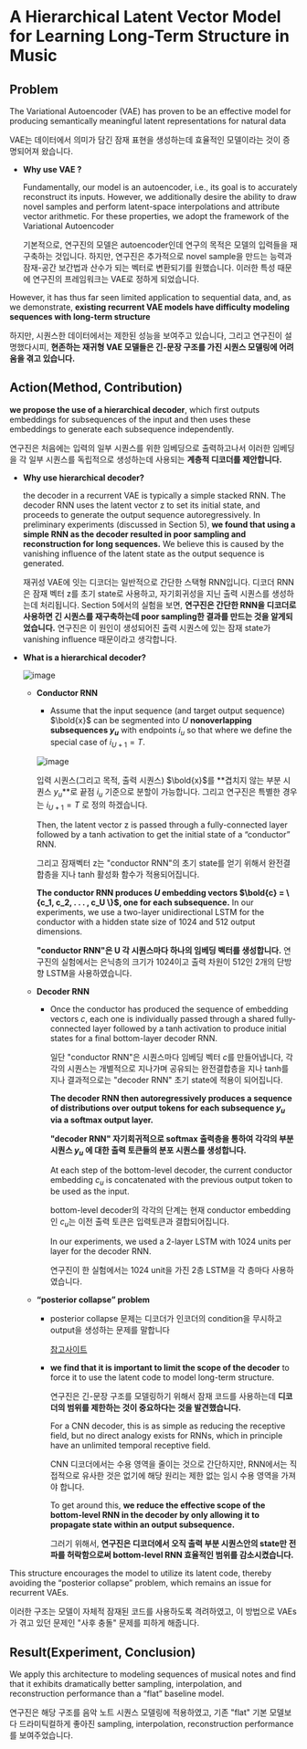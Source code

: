 # A Hierarchical Latent Vector Model for Learning Long-Term Structure in Music

## Problem

The Variational Autoencoder (VAE) has proven to be an effective model for producing semantically meaningful latent representations for natural data

VAE는 데이터에서 의미가 담긴 잠재 표현을 생성하는데 효율적인 모델이라는 것이 증명되어져 왔습니다.

- **Why use VAE ?**

  Fundamentally, our model is an autoencoder, i.e., its goal is to accurately reconstruct its inputs. However, we additionally desire the ability to draw novel samples and perform latent-space interpolations and attribute vector arithmetic. For these properties, we adopt the framework of the Variational Autoencoder

  기본적으로, 연구진의 모델은 autoencoder인데 연구의 목적은 모델의 입력들을 재구축하는 것입니다. 하지만, 연구진은 추가적으로 novel sample을 만드는 능력과 잠재-공간 보간법과 산수가 되는 벡터로 변환되기를 원했습니다. 이러한 특성 때문에 연구진의 프레임워크는 VAE로 정하게 되었습니다.

  

However, it has thus far seen limited application to sequential data, and, as we demonstrate, **existing recurrent VAE models have difficulty modeling sequences with long-term structure**

하지만, 시퀀스한 데이터에서는 제한된 성능을 보여주고 있습니다, 그리고 연구진이 설명했다시피, **현존하는 재귀형 VAE 모델들은 긴-문장 구조를 가진 시퀀스 모델링에 어려움을 겪고 있습니다.**

## Action(Method, Contribution)

**we propose the use of a hierarchical decoder**, which first outputs embeddings for subsequences of the input and then uses these embeddings to generate each subsequence independently.

연구진은 처음에는 입력의 일부 시퀀스를 위한 임베딩으로 출력하고나서 이러한 임베딩을 각 일부 시퀀스를 독립적으로 생성하는데 사용되는 **계층적 디코더를 제안합니다.**

- **Why use hierarchical decoder?**

  the decoder in a recurrent VAE is typically a simple stacked RNN. The decoder RNN uses the latent vector z to set its initial state, and proceeds to generate the output sequence autoregressively. In preliminary experiments (discussed in Section 5), **we found that using a simple RNN as the decoder resulted in poor sampling and reconstruction for long sequences.** We believe this is caused by the vanishing influence of the latent state as the output sequence is generated.

  재귀성 VAE에 잇는 디코더는 일반적으로 간단한 스택형 RNN입니다. 디코더 RNN은 잠재 벡터 z를 초기 state로 사용하고, 자기회귀성을 지닌 출력 시퀀스를 생성하는데 처리됩니다. Section 5에서의 실험을 보면, **연구진은 간단한 RNN을 디코더로 사용하면 긴 시퀀스를 재구축하는데 poor sampling한 결과를 만드는 것을 알게되었습니다.** 연구진은 이 원인이 생성되어진 출력 시퀀스에 있는 잠재 state가 vanishing influence 때문이라고 생각합니다.

- **What is a hierarchical decoder?**

  ![image](https://user-images.githubusercontent.com/51338268/166414462-13aed968-28ab-4e99-9daa-962e2389c2c6.png)

  - **Conductor RNN**

    -  Assume that the input sequence (and target output sequence) $\bold{x}$ can be segmented into $U$ **nonoverlapping subsequences $y_u$** with endpoints $i_u$ so that where we define the special case of $i_{U+1} = T$. 

      ![image](https://user-images.githubusercontent.com/51338268/166436383-94ffe14d-4ea0-48e3-8dd3-3c89497e570f.png)

      입력 시퀀스(그리고 목적, 출력 시퀀스) $\bold{x}$를 **겹치지 않는 부분 시퀀스 $y_u$**로  끝점 $i_u$ 기준으로 분할이 가능합니다. 그리고 연구진은 특별한 경우는 $i_{U+1} = T$ 로 정의 하겠습니다.

      Then, the latent vector z is passed through a fully-connected layer followed by a tanh activation to get the initial state of a “conductor” RNN. 

      그리고 잠재벡터 z는 "conductor RNN"의 초기 state를 얻기 위해서 완전결합층을 지나 tanh 활성화 함수가 적용되어집니다.

      **The conductor RNN produces $U$ embedding vectors $\bold{c} = \{c_1, c_2, . . . , c_U \}$, one for each subsequence.** In our experiments, we use a two-layer unidirectional LSTM for the conductor with a hidden state size of 1024 and 512 output dimensions.

      **"conductor RNN"은 U 각 시퀀스마다 하나의 임베딩 벡터를 생성합니다.** 연구진의 실험에서는 은닉층의 크기가 1024이고 출력 차원이 512인 2개의 단방향 LSTM을 사용하였습니다.

  - **Decoder RNN**

    - Once the conductor has produced the sequence of embedding vectors $c$, each one is individually passed through a shared fully-connected layer followed by a tanh activation to produce initial states for a final bottom-layer decoder RNN. 

      일단 "conductor RNN"은 시퀀스마다 임베딩 벡터 $c$를 만들어냅니다, 각각의 시퀀스는 개별적으로 지나가며 공유되는 완전결합층을 지나 tanh를 지나 결과적으로는 "decoder RNN" 초기 state에 적용이 되어집니다.

      **The decoder RNN then autoregressively produces a sequence of distributions over output tokens for each subsequence $y_{u}$ via a softmax output layer.** 

      **"decoder RNN" 자기회귀적으로 softmax 출력층을 통하여 각각의 부분 시퀀스 $y_u$ 에 대한 출력 토큰들의 분포 시퀀스를 생성합니다.**

      At each step of the bottom-level decoder, the current conductor embedding $c_u$ is concatenated with the previous output token to be used as the input. 

      bottom-level decoder의 각각의 단계는 현재 conductor embedding인 $c_u$는 이전 출력 토큰은 입력토큰과 결합되어집니다.

      In our experiments, we used a 2-layer LSTM with 1024 units per layer for the decoder RNN.

      연구진이 한 실험에서는 1024 unit을 가진 2층 LSTM을 각 층마다 사용하였습니다.

  - **“posterior collapse” problem**

    - posterior collapse 문제는 디코더가 인코더의 condition을 무시하고 output을 생성하는 문제를 말합니다
    
      [참고사이트](https://stopspoon.tistory.com/63)
    
    - **we find that it is important to limit the scope of the decoder** to force it to use the latent code to model long-term structure.
    
      연구진은 긴-문장 구조를 모델링하기 위해서 잠재 코드를 사용하는데 **디코더의 범위를 제한하는 것이 중요하다는 것을 발견했습니다.**
    
      For a CNN decoder, this is as simple as reducing the receptive field, but no direct analogy exists for RNNs, which in principle have an unlimited temporal receptive field.
    
      CNN 디코더에서는 수용 영역을 줄이는 것으로 간단하지만,  RNN에서는 직접적으로 유사한 것은 없기에 해당 원리는 제한 없는 임시 수용 영역을 가져야 합니다.
    
      To get around this, **we reduce the effective scope of the bottom-level RNN in the decoder by only allowing it to propagate state within an output subsequence.**
    
      그러기 위해서, **연구진은 디코더에서 오직 출력 부분 시퀀스안의 state만 전파를 허락함으로써 bottom-level RNN 효율적인 범위를 감소시켰습니다.**

This structure encourages the model to utilize its latent code, thereby avoiding the “posterior collapse” problem, which remains an issue for recurrent VAEs.

이러한 구조는 모델이 자체적 잠재된 코드를 사용하도록 격려하였고, 이 방법으로 VAEs가 겪고 있던 문제인 "사후 충돌" 문제를 피하게 해줍니다.

## Result(Experiment, Conclusion)

We apply this architecture to modeling sequences of musical notes and find that it exhibits dramatically better sampling, interpolation, and reconstruction performance than a “flat” baseline model.

연구진은 해당 구조를 음악 노트 시퀀스 모델링에 적용하였고, 기존 "flat" 기본 모델보다 드라미틱컬하게 좋아진 sampling, interpolation, reconstruction performance를 보여주었습니다.